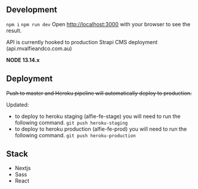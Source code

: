 ## Development

`npm i`
`npm run dev`
Open [http://localhost:3000](http://localhost:3000) with your browser to see the result.

API is currently hooked to production Strapi CMS deployment (api.mvalfieandco.com.au)

**NODE 13.14.x**

## Deployment

~~Push to master and Heroku pipeline will automatically deploy to production.~~

Updated:

-   to deploy to heroku staging (alfie-fe-stage) you will need to run the following command. `git push heroku-staging`
-   to deploy to heroku production (alfie-fe-prod) you will need to run the following command. `git push heroku-production`

## Stack

-   Nextjs
-   Sass
-   React
